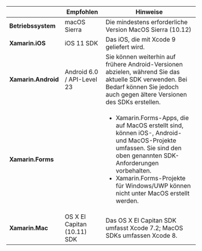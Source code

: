 ||Empfohlen|Hinweise|
|---|---|---|
|**Betriebssystem**|macOS Sierra|Die mindestens erforderliche Version MacOS Sierra (10.12)|
|**Xamarin.iOS**|iOS 11 SDK|Das iOS, die mit Xcode 9 geliefert wird.|
|**Xamarin.Android**|Android 6.0 / API-Level 23|Sie können weiterhin auf frühere Android-Versionen abzielen, während Sie das aktuelle SDK verwenden. Bei Bedarf können Sie jedoch auch gegen ältere Versionen des SDKs erstellen.|
|**Xamarin.Forms**||<ul><li>Xamarin.Forms-Apps, die auf MacOS erstellt sind, können iOS-, Android- und MacOS-Projekte umfassen. Sie sind den oben genannten SDK-Anforderungen vorbehalten.</li><li>Xamarin.Forms-Projekte für Windows/UWP können nicht unter MacOS erstellt werden.</li></ul>|
|**Xamarin.Mac**|OS X El Capitan (10.11) SDK|Das OS X El Capitan SDK umfasst Xcode 7.2; MacOS SDKs umfassen Xcode 8.|

